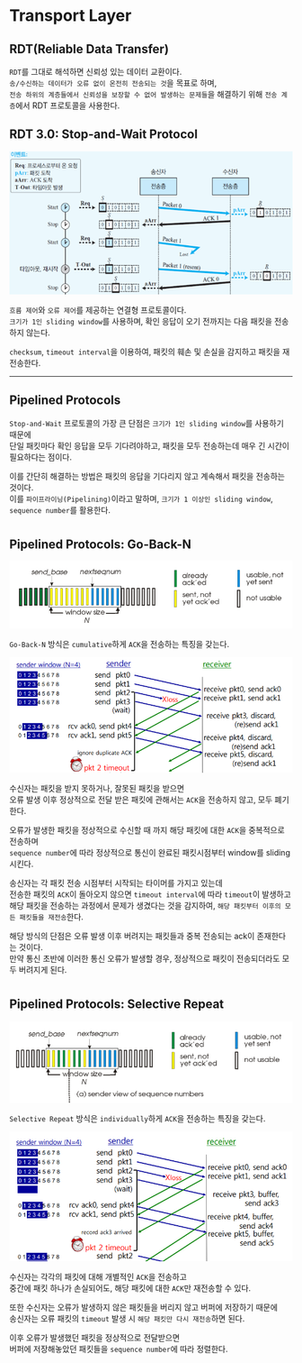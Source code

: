 # Transport Layer

## RDT(Reliable Data Transfer)

`RDT`를 그대로 해석하면 신뢰성 있는 데이터 교환이다.  
`송/수신하는 데이터가 오류 없이 온전히 전송되는 것`을 목표로 하며,  
`전송 하위의 계층들에서 신뢰성을 보장할 수 없어 발생하는 문제들`을 해결하기 위해 `전송 계층`에서 RDT 프로토콜을 사용한다.  

## RDT 3.0: Stop-and-Wait Protocol

<img src="img/transport04.png">

`흐름 제어`와 `오류 제어`를 제공하는 연결형 프로토콜이다.  
`크기가 1인 sliding window`를 사용하며, 확인 응답이 오기 전까지는 다음 패킷을 전송하지 않는다.  

`checksum`, `timeout interval`을 이용하여, 패킷의 훼손 및 손실을 감지하고 패킷을 재전송한다.

---

## Pipelined Protocols

`Stop-and-Wait` 프로토콜의 가장 큰 단점은 `크기가 1인 sliding window`를 사용하기 때문에  
단일 패킷마다 확인 응답을 모두 기다려야하고, 패킷을 모두 전송하는데 매우 긴 시간이 필요하다는 점이다.  
  
이를 간단히 해결하는 방법은 패킷의 응답을 기다리지 않고 계속해서 패킷을 전송하는 것이다.  
이를 `파이프라이닝(Pipelining)`이라고 말하며, `크기가 1 이상인 sliding window`, `sequence number`를 활용한다.  

#

## Pipelined Protocols: Go-Back-N

<img src="img/transport05.png">

`Go-Back-N` 방식은 `cumulative`하게 `ACK`을 전송하는 특징을 갖는다.  

<img src="img/transport06.png">
  
수신자는 패킷을 받지 못하거나, 잘못된 패킷을 받으면  
오류 발생 이후 정상적으로 전달 받은 패킷에 관해서는 `ACK`을 전송하지 않고, 모두 폐기한다.  

오류가 발생한 패킷을 정상적으로 수신할 때 까지 해당 패킷에 대한 `ACK`을 중복적으로 전송하며  
`sequence number`에 따라 정상적으로 통신이 완료된 패킷시점부터 window를 sliding시킨다.  

송신자는 각 패킷 전송 시점부터 시작되는 타이머를 가지고 있는데  
전송한 패킷의 `ACK`이 돌아오지 않으면 `timeout interval`에 따라 `timeout`이 발생하고  
해당 패킷을 전송하는 과정에서 문제가 생겼다는 것을 감지하여, `해당 패킷부터 이후의 모든 패킷들을 재전송`한다.
  
해당 방식의 단점은 오류 발생 이후 버려지는 패킷들과 중복 전송되는 ack이 존재한다는 것이다.  
만약 통신 초반에 이러한 통신 오류가 발생할 경우, 정상적으로 패킷이 전송되더라도 모두 버려지게 된다.

#

## Pipelined Protocols: Selective Repeat

<img src="img/transport07.png">

`Selective Repeat` 방식은 `individually`하게 `ACK`을 전송하는 특징을 갖는다.  

<img src="img/transport08.png">

수신자는 각각의 패킷에 대해 개별적인 `ACK`을 전송하고  
중간에 패킷 하나가 손실되어도, 해당 패킷에 대한 `ACK`만 재전송할 수 있다.  
  
또한 수신자는 오류가 발생하지 않은 패킷들을 버리지 않고 버퍼에 저장하기 때문에  
송신자는 오류 패킷의 `timeout` 발생 시 `해당 패킷만 다시 재전송`하면 된다.  

이후 오류가 발생했던 패킷을 정상적으로 전달받으면  
버퍼에 저장해놓았던 패킷들을 `sequence number`에 따라 정렬한다.
